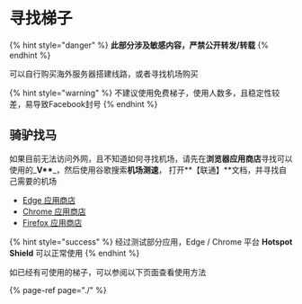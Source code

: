 # 寻找梯子

{% hint style="danger" %}
**此部分涉及敏感内容，严禁公开转发/转载**
{% endhint %}

可以自行购买海外服务器搭建线路，或者寻找机场购买

{% hint style="warning" %}
不建议使用免费梯子，使用人数多，且稳定性较差，易导致Facebook封号
{% endhint %}

## 骑驴找马

如果目前无法访问外网，且不知道如何寻找机场，请先在**浏览器应用商店**寻找可以使用的_**V\*\***_，然后使用谷歌搜索**机场测速**， 打开**【联通】**文档，并寻找自己需要的机场

* [Edge 应用商店](https://microsoftedge.microsoft.com/addons/Microsoft-Edge-Extensions-Home?hl=zh-CN)
* [Chrome 应用商店](https://chrome.google.com/webstore/category/extensions?hl=zh-CN)
* [Firefox 应用商店](https://addons.mozilla.org/zh-CN/firefox/extensions/)

{% hint style="success" %}
经过测试部分应用，Edge / Chrome 平台 **Hotspot Shield** 可以正常使用
{% endhint %}

如已经有可使用的梯子，可以参阅以下页面查看使用方法

{% page-ref page="./" %}



